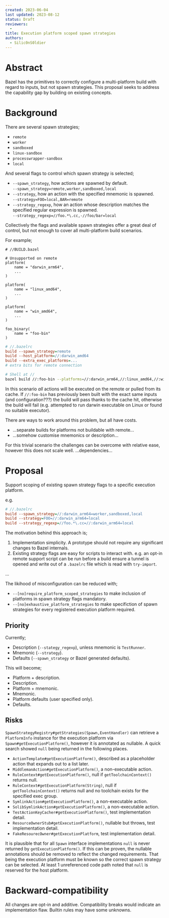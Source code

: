 ```yaml
---
created: 2023-06-04
last updated: 2023-08-12
status: Draft
reviewers:
  -
title: Execution platform scoped spawn strategies
authors:
  - Silic0nS0ldier
---
```



# Abstract

<!-- This section gives a short summary of the proposal. -->
Bazel has the primitives to correctly configure a multi-platform build with regard to inputs, but not spawn strategies. This proposal seeks to address the capability gap by building on existing concepts.


# Background

<!-- This section can give context. For example, it can explain the current state and
have pointers to previous design documents. -->
There are several spawn strategies;
- `remote`
- `worker`
- `sandboxed`
- `linux-sandbox`
- `processwrapper-sandbox`
- `local`

And several flags to control which spawn strategy is selected;
- `--spawn_strategy`, how actions are spawned by default.<br/>
  `--spawn_strategy=remote,worker,sandboxed,local`
- `--strategy`, how an action with the specified mnemonic is spawned.<br/>
  `--strategy=FOO=local,BAR=remote`
- `--strategy_regexp`, how an action whose description matches the specified regular expression is spawned.<br/>
  `--strategy_regexp=//foo.*\.cc,-//foo/bar=local`

Collectively the flags and available spawn strategies offer a great deal of control, but not enough to cover all multi-platform build scenarios.

For example;

```starlark
# //BUILD.bazel

# Unsupported on remote
platform(
    name = "darwin_arm64",
    ...
)

platform(
    name = "linux_amd64",
    ...
)

platform(
    name = "win_amd64",
    ...
)

foo_binary(
    name = "foo-bin"
)

```

```ini
# //.bazelrc
build --spawn_strategy=remote
build --host_platform=//:darwin_amd64
build --extra_exec_platforms=...
# extra bits for remote connection
```

```sh
# Shell at //
bazel build //:foo-bin --platforms=//:darwin_arm64,//:linux_amd64,//:win_amd64
```

In this scenario _all_ actions will be executed on the remote or pulled from its cache. If `//:foo-bin` has previously been built with the exact same inputs (and configuration???) the build will pass thanks to the cache hit, otherwise the build will fail (e.g. attempted to run darwin executable on Linux or found no suitable executor).

There are ways to work around this problem, but all have costs.
- ...separate builds for platforms not buildable with remote...
- ...somehow customise mnemonics or description...

For this trivial scenario the challenges can be overcome with relative ease, however this does not scale well. ...dependencies...


# Proposal

<!-- The actual proposal. This should be detailed enough for users to understand the
change, its motivations, and the rationale. When appropriate, include rejected
alternatives (and why they were rejected).

The current file is a template. Copy it, update it to your needs. Feel free to add or
remove sections. -->
Support scoping of existing spawn strategy flags to a specific execution platform.

e.g.

```ini
# //.bazelrc
build --spawn_strategy=//:darwin_arm64=worker,sandboxed,local
build --strategy=FOO=//:darwin_arm64=local
build --strategy_regexp=//foo.*\.cc=//:darwin_arm64=local
```

The motivation behind this approach is;
1. Implementation simplicity. A prototype should not require any significant changes to Bazel internals.
2. Existing strategy flags are easy for scripts to interact with. e.g. an opt-in remote support script can be run before a build ensure a tunnel is opened and write out of a `.bazelrc` file which is read with `try-import`.

...

The likihood of misconfiguration can be reduced with;
- `--[no]require_platform_scoped_strategies` to make inclusion of platforms in spawn strategy flags mandatory.
- `--[no]exhaustive_platform_strategies` to make specifiction of spawn strategies for every registered execution platform required.


## Priority

Currently;
- Description (`--stategy_regexp`), unless mnemonic is `TestRunner`.
- Mnemonic (`--strategy`).
- Defaults (`--spawn_strategy` or Bazel generated defaults).

This will become;
- Platform + description.
- Description.
- Platform + mnemonic.
- Mnemonic.
- Platform defaults (user specified only).
- Defaults.

## Risks

`SpawnStrategyRegistry#getStrategies(Spawn,EventHandler)` can retrieve a `PlatformInfo` instance for the execution platform via `Spawn#getExecutionPlatform()`, however it is annotated as nullable. A quick search showed `null` being returned in the following places.
- `ActionTemplate#getExecutionPlatform()`, described as a placeholder action that expands out to a list later.
- `MiddlemanAction#getExecutionPlatform()`, a non-executable action.
- `RuleContext#getExecutionPlatform()`, null if `getToolchainContext()` returns null.
- `RuleContext#getExecutionPlatform(String)`, null if `getToolchainContext()` returns null and no toolchain exists for the specified exec group.
- `SymlinkAction#getExecutionPlatform()`, a non-executable action.
- `SolibSymlinkAction#getExecutionPlatform()`, a non-executable action.
- `TestActionKeyCacher#getExecutionPlatform()`, test implementation detail.
- `ResourceOwnerStub#getExecutionPlatform()`, nullable but throws, test implementation detail.
- `FakeResourecOwner#getExecutionPlatform`, test implementation detail.

It is plausible that for all `Spawn` interface implementations `null` is never returned by `getExecutionPlatform()`. If this can be proven, the nullable annotations should be removed to reflect the changed requirements. That being the execution platform must be known so the correct spawn strategy can be selected. At least 1 unreferenced code path noted that `null` is reserved for the host platform.

# Backward-compatibility

<!-- Describe here how this proposal impacts backward compatibility. If the proposal
is implemented, can it possibly break any user? -->
All changes are opt-in and additive. Compatibility breaks would indicate an implementation flaw. Builtin rules may have some unknowns.
